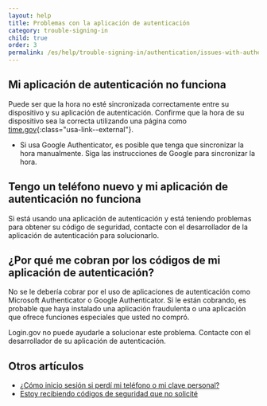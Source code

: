 ```yaml
---
layout: help
title: Problemas con la aplicación de autenticación
category: trouble-signing-in
child: true
order: 3
permalink: /es/help/trouble-signing-in/authentication/issues-with-authentication-application/
---
```


## Mi aplicación de autenticación no funciona

Puede ser que la hora no esté sincronizada correctamente entre su dispositivo y su aplicación de autenticación. Confirme que la hora de su dispositivo sea la correcta utilizando una página como [time.gov](https://time.gov){:class="usa-link--external"}.

* Si usa Google Authenticator, es posible que tenga que sincronizar la hora manualmente. Siga las instrucciones de Google para sincronizar la hora.

## Tengo un teléfono nuevo y mi aplicación de autenticación no funciona

Si está usando una aplicación de autenticación y está teniendo problemas para obtener su código de seguridad, contacte con el desarrollador de la aplicación de autenticación para solucionarlo.

## ¿Por qué me cobran por los códigos de mi aplicación de autenticación?

No se le debería cobrar por el uso de aplicaciones de autenticación como Microsoft Authenticator o Google Authenticator. Si le están cobrando, es probable que haya instalado una aplicación fraudulenta o una aplicación que ofrece funciones especiales que usted no compró.

Login.gov no puede ayudarle a solucionar este problema. Contacte con el desarrollador de su aplicación de autenticación.

## Otros artículos

* [¿Cómo inicio sesión si perdí mi teléfono o mi clave personal?](/es/help/trouble-signing-in/how-to-sign-in/)
* [Estoy recibiendo códigos de seguridad que no solicité](/es/help/fraud-concerns/i-am-receiving-security-codes-that-i-did-not-request/)
